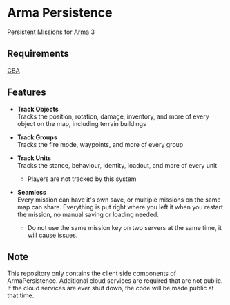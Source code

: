 # Arma Persistence

Persistent Missions for Arma 3

## Requirements

[CBA](https://github.com/CBATeam/CBA_A3/releases/latest)

## Features

- **Track Objects**  
    Tracks the position, rotation, damage, inventory, and more of every object on the map, including terrain buildings

- **Track Groups**  
    Tracks the fire mode, waypoints, and more of every group

- **Track Units**  
    Tracks the stance, behaviour, identity, loadout, and more of every unit
    * Players are not tracked by this system

- **Seamless**  
    Every mission can have it's own save, or multiple missions on the same map can share. Everything is put right where you left it when you restart the mission, no manual saving or loading needed.
    * Do not use the same mission key on two servers at the same time, it will cause issues.

## Note

This repository only contains the client side components of ArmaPersistence. Additional cloud services are required that are not public. If the cloud services are ever shut down, the code will be made public at that time.
